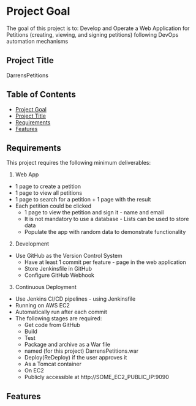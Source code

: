 # Project Goal 
The goal of this project is to: Develop and Operate a Web Application for Petitions (creating, viewing, and signing petitions)
following DevOps automation mechanisms

## Project Title
DarrensPetitions

## Table of Contents
- [Project Goal](#project-goal)
- [Project Title](#project-title)
- [Requirements](#requirements)
- [Features](#features)

## Requirements
This project requires the following minimum deliverables:
1. Web App
* 1 page to create a petition
* 1 page to view all petitions
* 1 page to search for a petition + 1 page with the result
* Each petition could be clicked
  * 1 page to view the petition and sign it - name and email
  * It is not mandatory to use a database - Lists can be used to store data
  * Populate the app with random data to demonstrate functionality
   
2. Development
* Use GitHub as the Version Control System
  * Have at least 1 commit per feature - page in the web application
  * Store Jenkinsfile in GitHub
  * Configure GitHub Webhook
 
3. Continuous Deployment
* Use Jenkins CI/CD pipelines - using Jenkinsfile
* Running on AWS EC2
* Automatically run after each commit
* The following stages are required:
  *  Get code from GitHub
  *  Build
  *  Test
  *  Package and archive as a War file
    * named (for this project) DarrensPetitions.war
  * Deploy(ReDeploy) if the user approves it
  * As a Tomcat container
  * On EC2
  * Publicly accessible at http://SOME_EC2_PUBLIC_IP:9090
 
## Features


